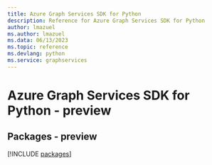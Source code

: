 ```yaml
---
title: Azure Graph Services SDK for Python
description: Reference for Azure Graph Services SDK for Python
author: lmazuel
ms.author: lmazuel
ms.data: 06/13/2023
ms.topic: reference
ms.devlang: python
ms.service: graphservices
---
```

# Azure Graph Services SDK for Python - preview
## Packages - preview
[!INCLUDE [packages](graph-services-index.md)]